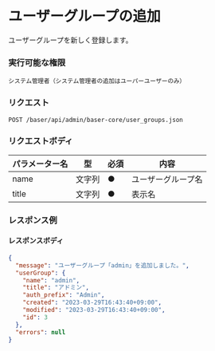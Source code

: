 # ユーザーグループの追加

ユーザーグループを新しく登録します。

### 実行可能な権限
```
システム管理者（システム管理者の追加はユーパーユーザーのみ）
```

### リクエスト
```
POST /baser/api/admin/baser-core/user_groups.json
``` 

### リクエストボディ

| パラメーター名             | 型   | 必須  | 内容                              |
|---------------------|-----|-----|---------------------------------|
| name | 文字列  | ●   | ユーザーグループ名 |
| title         | 文字列 | ●   | 表示名                           |

### レスポンス例
#### レスポンスボディ
```json
{
  "message": "ユーザーグループ「admin」を追加しました。",
  "userGroup": {
    "name": "admin",
    "title": "アドミン",
    "auth_prefix": "Admin",
    "created": "2023-03-29T16:43:40+09:00",
    "modified": "2023-03-29T16:43:40+09:00",
    "id": 3
  },
  "errors": null
}

```
